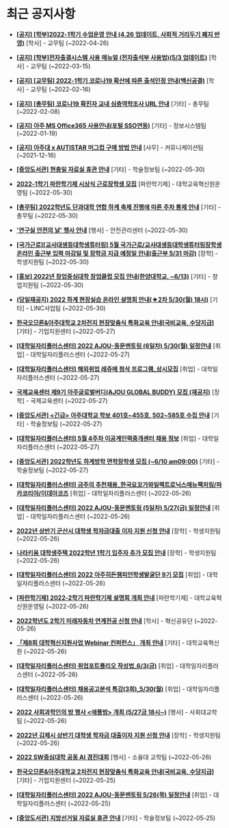 # 최근 공지사항

* **[[공지] [학부]2022-1학기 수업운영 안내 (4.26 업데이트, 사회적 거리두기 폐지 반영)](http://ajou.ac.kr/kr/ajou/notice.do?mode=view&amp;articleNo=196998&amp;article.offset=0&amp;articleLimit=30)**
 [학사] - 교무팀 (~2022-04-26)

* **[[공지] [학부]전자출결시스템 사용 매뉴얼 (전자출석부 사용법)(5/3 업데이트)](http://ajou.ac.kr/kr/ajou/notice.do?mode=view&amp;articleNo=192571&amp;article.offset=0&amp;articleLimit=30)**
 [학사] - 교무팀 (~2022-03-15)

* **[[공지] [교무팀] 2022-1학기 코로나19 확산에 따른 출석인정 안내(백신공결)](http://ajou.ac.kr/kr/ajou/notice.do?mode=view&amp;articleNo=180913&amp;article.offset=0&amp;articleLimit=30)**
 [학사] - 교무팀 (~2022-02-16)

* **[[공지] [총무팀] 코로나19 확진자 교내 심층역학조사 URL 안내](http://ajou.ac.kr/kr/ajou/notice.do?mode=view&amp;articleNo=180493&amp;article.offset=0&amp;articleLimit=30)**
 [기타] - 총무팀 (~2022-02-08)

* **[[공지] 아주 MS Office365 사용안내(포털 SSO연동)](http://ajou.ac.kr/kr/ajou/notice.do?mode=view&amp;articleNo=179802&amp;article.offset=0&amp;articleLimit=30)**
 [기타] - 정보시스템팀 (~2022-01-19)

* **[[공지] 아주대 x AUTISTAR 머그컵 구매 방법 안내](http://ajou.ac.kr/kr/ajou/notice.do?mode=view&amp;articleNo=147976&amp;article.offset=0&amp;articleLimit=30)**
 [사무] - 커뮤니케이션팀 (~2021-12-16)

* **[[중앙도서관] 현충일 자료실 휴관 안내](http://ajou.ac.kr/kr/ajou/notice.do?mode=view&amp;articleNo=199435&amp;article.offset=0&amp;articleLimit=30)**
 [기타] - 학술정보팀 (~2022-05-30)

* **[2022-1학기 파란학기제 시상식 근로장학생 모집](http://ajou.ac.kr/kr/ajou/notice.do?mode=view&amp;articleNo=199428&amp;article.offset=0&amp;articleLimit=30)**
 [파란학기제] - 대학교육혁신원운영팀 (~2022-05-30)

* **[[총무팀] 2022학년도 단과대학 연합 하계 축제 진행에 따른 주차 통제 안내](http://ajou.ac.kr/kr/ajou/notice.do?mode=view&amp;articleNo=199422&amp;article.offset=0&amp;articleLimit=30)**
 [기타] - 총무팀 (~2022-05-30)

* **[&#x27;연구실 안전의 날&#x27; 행사 안내](http://ajou.ac.kr/kr/ajou/notice.do?mode=view&amp;articleNo=199417&amp;article.offset=0&amp;articleLimit=30)**
 [행사] - 안전관리센터 (~2022-05-30)

* **[[국가근로][교사대생등대학생튜터링] 5월 국가근로/교사대생등대학생튜터링장학생 온라인 출근부 입력 마감일 및 장학금 지급 예정일 안내(출근부 5/31 마감)](http://ajou.ac.kr/kr/ajou/notice.do?mode=view&amp;articleNo=199415&amp;article.offset=0&amp;articleLimit=30)**
 [장학] - 학생지원팀 (~2022-05-30)

* **[[홍보] 2022년 창업중심대학 창업클럽 모집 안내(한양대학교, ~6/13)](http://ajou.ac.kr/kr/ajou/notice.do?mode=view&amp;articleNo=199408&amp;article.offset=0&amp;articleLimit=30)**
 [기타] - 창업지원팀 (~2022-05-30)

* **[(당일재공지) 2022 하계 현장실습 온라인 설명회 안내(★2차 5/30(월) 18시)](http://ajou.ac.kr/kr/ajou/notice.do?mode=view&amp;articleNo=199405&amp;article.offset=0&amp;articleLimit=30)**
 [기타] - LINC사업팀 (~2022-05-30)

* **[한국오므론&amp;아주대학교 2차전지 현장맞춤식 특화교육 안내[국비교육, 수당지급]](http://ajou.ac.kr/kr/ajou/notice.do?mode=view&amp;articleNo=199394&amp;article.offset=0&amp;articleLimit=30)**
 [기타] - 기업지원센터 (~2022-05-27)

* **[[대학일자리플러스센터] 2022 AJOU-동문멘토링 (6일차) 5/30(월) 일정안내](http://ajou.ac.kr/kr/ajou/notice.do?mode=view&amp;articleNo=199393&amp;article.offset=0&amp;articleLimit=30)**
 [취업] - 대학일자리플러스센터 (~2022-05-27)

* **[[대학일자리플러스센터] 해외취업 레쥬메 첨삭 프로그램_상시모집](http://ajou.ac.kr/kr/ajou/notice.do?mode=view&amp;articleNo=199392&amp;article.offset=0&amp;articleLimit=30)**
 [취업] - 대학일자리플러스센터 (~2022-05-27)

* **[국제교육센터 제9기 아주글로벌버디(AJOU GLOBAL BUDDY) 모집 (재공지)](http://ajou.ac.kr/kr/ajou/notice.do?mode=view&amp;articleNo=199381&amp;article.offset=0&amp;articleLimit=30)**
 [장학] - 국제교육센터 (~2022-05-27)

* **[[중앙도서관] &lt;긴급&gt; 아주대학교 학보 401호~455호, 502~585호 수집 안내](http://ajou.ac.kr/kr/ajou/notice.do?mode=view&amp;articleNo=198956&amp;article.offset=0&amp;articleLimit=30)**
 [기타] - 학술정보팀 (~2022-05-27)

* **[[대학일자리플러스센터] 5월 4주차 이공계인력중개센터 채용 정보](http://ajou.ac.kr/kr/ajou/notice.do?mode=view&amp;articleNo=198679&amp;article.offset=0&amp;articleLimit=30)**
 [취업] - 대학일자리플러스센터 (~2022-05-27)

* **[[중앙도서관] 2022학년도 하계방학 면학장학생 모집 (~6/10 am09:00)](http://ajou.ac.kr/kr/ajou/notice.do?mode=view&amp;articleNo=198677&amp;article.offset=0&amp;articleLimit=30)**
 [기타] - 학술정보팀 (~2022-05-27)

* **[[대학일자리플러스센터] 금주의 추천채용_한국요꼬가와일렉트로닉스매뉴팩처링/파카코리아/이데아코즈](http://ajou.ac.kr/kr/ajou/notice.do?mode=view&amp;articleNo=198666&amp;article.offset=0&amp;articleLimit=30)**
 [취업] - 대학일자리플러스센터 (~2022-05-26)

* **[[대학일자리플러스센터] 2022 AJOU-동문멘토링 (5일차) 5/27(금) 일정안내](http://ajou.ac.kr/kr/ajou/notice.do?mode=view&amp;articleNo=198665&amp;article.offset=0&amp;articleLimit=30)**
 [취업] - 대학일자리플러스센터 (~2022-05-26)

* **[2022년 상반기 군산시 대학생 학자금대출 이자 지원 신청 안내](http://ajou.ac.kr/kr/ajou/notice.do?mode=view&amp;articleNo=198659&amp;article.offset=0&amp;articleLimit=30)**
 [장학] - 학생지원팀 (~2022-05-26)

* **[나라키움 대학생주택 2022학년 1학기 입주자 추가 모집 안내](http://ajou.ac.kr/kr/ajou/notice.do?mode=view&amp;articleNo=198654&amp;article.offset=0&amp;articleLimit=30)**
 [장학] - 학생지원팀 (~2022-05-26)

* **[[대학일자리플러스센터] 2022 아주히든챔피언학생발굴단 9기 모집](http://ajou.ac.kr/kr/ajou/notice.do?mode=view&amp;articleNo=198608&amp;article.offset=0&amp;articleLimit=30)**
 [취업] - 대학일자리플러스센터 (~2022-05-26)

* **[[파란학기제] 2022-2학기 파란학기제 설명회 개최 안내](http://ajou.ac.kr/kr/ajou/notice.do?mode=view&amp;articleNo=198607&amp;article.offset=0&amp;articleLimit=30)**
 [파란학기제] - 대학교육혁신원운영팀 (~2022-05-26)

* **[2022학년도 2학기 미래자동차 연계전공 신청 안내](http://ajou.ac.kr/kr/ajou/notice.do?mode=view&amp;articleNo=198600&amp;article.offset=0&amp;articleLimit=30)**
 [학사] - 혁신공유단 (~2022-05-26)

* **[「제8회 대학혁신지원사업 Webinar 컨퍼런스」 개최 안내](http://ajou.ac.kr/kr/ajou/notice.do?mode=view&amp;articleNo=198580&amp;article.offset=0&amp;articleLimit=30)**
 [기타] - 대학교육혁신원 (~2022-05-26)

* **[[대학일자리플러스센터] 취업포트폴리오 작성법_6/3(금)](http://ajou.ac.kr/kr/ajou/notice.do?mode=view&amp;articleNo=198578&amp;article.offset=0&amp;articleLimit=30)**
 [취업] - 대학일자리플러스센터 (~2022-05-26)

* **[[대학일자리플러스센터] 채용공고분석 특강(3회)_5/30(월)](http://ajou.ac.kr/kr/ajou/notice.do?mode=view&amp;articleNo=198577&amp;article.offset=0&amp;articleLimit=30)**
 [취업] - 대학일자리플러스센터 (~2022-05-26)

* **[2022 사회과학인의 밤 행사 &lt;애플밤&gt; 개최 (5/27금 18시~)](http://ajou.ac.kr/kr/ajou/notice.do?mode=view&amp;articleNo=198576&amp;article.offset=0&amp;articleLimit=30)**
 [행사] - 사회대교학팀 (~2022-05-26)

* **[2022년 김제시 상반기 대학생 학자금 대출이자 지원 신청 안내](http://ajou.ac.kr/kr/ajou/notice.do?mode=view&amp;articleNo=198571&amp;article.offset=0&amp;articleLimit=30)**
 [장학] - 학생지원팀 (~2022-05-26)

* **[2022 SW중심대학 공동 AI 경진대회](http://ajou.ac.kr/kr/ajou/notice.do?mode=view&amp;articleNo=198568&amp;article.offset=0&amp;articleLimit=30)**
 [행사] - 소융대 교학팀 (~2022-05-26)

* **[한국오므론&amp;아주대학교 2차전지 현장맞춤식 특화교육 안내[국비교육, 수당지급]](http://ajou.ac.kr/kr/ajou/notice.do?mode=view&amp;articleNo=198564&amp;article.offset=0&amp;articleLimit=30)**
 [기타] - 기업지원센터 (~2022-05-25)

* **[[대학일자리플러스센터] 2022 AJOU-동문멘토링 5/26(목) 일정안내](http://ajou.ac.kr/kr/ajou/notice.do?mode=view&amp;articleNo=198563&amp;article.offset=0&amp;articleLimit=30)**
 [취업] - 대학일자리플러스센터 (~2022-05-25)

* **[[중앙도서관] 지방선거일 자료실 휴관 안내](http://ajou.ac.kr/kr/ajou/notice.do?mode=view&amp;articleNo=198561&amp;article.offset=0&amp;articleLimit=30)**
 [기타] - 학술정보팀 (~2022-05-25)
